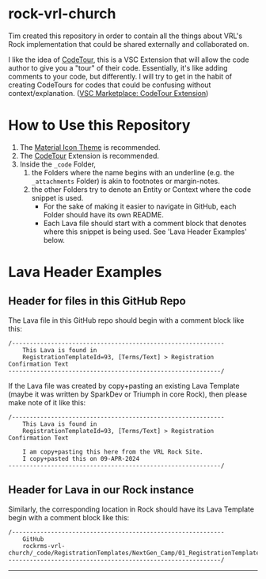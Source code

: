 # rock-vrl-church
Tim created this repository in order to contain all the things about VRL's Rock implementation that could be shared externally and collaborated on.

I like the idea of [CodeTour](https://code.visualstudio.com/learn/educators/codetour), this is a VSC Extension that will allow the code author to give you a "tour" of their code. Essentially, it's like adding comments to your code, but differently. I will try to get in the habit of creating CodeTours for codes that could be confusing without context/explanation. ([VSC Marketplace: CodeTour Extension](https://marketplace.visualstudio.com/items?itemName=vsls-contrib.codetour))

# How to Use this Repository
1. The [Material Icon Theme](https://marketplace.visualstudio.com/items?itemName=PKief.material-icon-theme) is recommended.
2. The [CodeTour](https://marketplace.visualstudio.com/items?itemName=vsls-contrib.codetour) Extension is recommended.
3. Inside the `_code` Folder,
   1. the Folders where the name begins with an underline (e.g. the `_attachments` Folder) is akin to footnotes or margin-notes.
   2. the other Folders try to denote an Entity or Context where the code snippet is used.
      - For the sake of making it easier to navigate in GitHub, each Folder should have its own README.
      - Each Lava file should start with a comment block that denotes where this snippet is being used. See 'Lava Header Examples' below.

# Lava Header Examples
## Header for files in this GitHub Repo
The Lava file in this GitHub repo should begin with a comment block like this:
```
/------------------------------------------------------------
    This Lava is found in
    RegistrationTemplateId=93, [Terms/Text] > Registration Confirmation Text
------------------------------------------------------------/
```

If the Lava file was created by copy+pasting an existing Lava Template (maybe it was written by SparkDev or Triumph in core Rock), then please make note of it like this:
```
/------------------------------------------------------------
    This Lava is found in
    RegistrationTemplateId=93, [Terms/Text] > Registration Confirmation Text

    I am copy+pasting this here from the VRL Rock Site.
    I copy+pasted this on 09-APR-2024
------------------------------------------------------------/
```

## Header for Lava in our Rock instance
Similarly, the corresponding location in Rock should have its Lava Template begin with a comment block like this:
```
/------------------------------------------------------------
    GitHub
    rockrms-vrl-church/_code/RegistrationTemplates/NextGen_Camp/01_RegistrationTemplate/RegistrationConfirmationText.lava
------------------------------------------------------------/
```

<hr>
